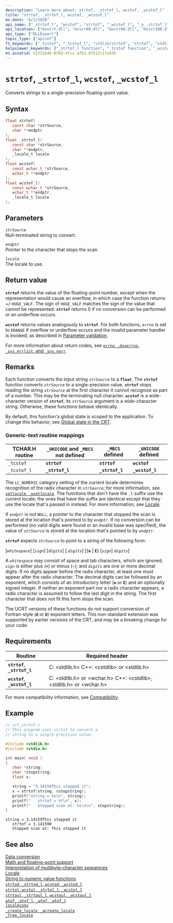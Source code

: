 ```yaml
---
description: "Learn more about: strtof, _strtof_l, wcstof, _wcstof_l"
title: "strtof, _strtof_l, wcstof, _wcstof_l"
ms.date: "4/2/2020"
api_name: ["_strtof_l", "wcstof", "strtof", "_wcstof_l", "_o__strtof_l", "_o__wcstof_l", "_o_strtof", "_o_wcstof"]
api_location: ["msvcrt.dll", "msvcr80.dll", "msvcr90.dll", "msvcr100.dll", "msvcr100_clr0400.dll", "msvcr110.dll", "msvcr110_clr0400.dll", "msvcr120.dll", "msvcr120_clr0400.dll", "ucrtbase.dll", "api-ms-win-crt-convert-l1-1-0.dll", "api-ms-win-crt-private-l1-1-0.dll"]
api_type: ["DLLExport"]
topic_type: ["apiref"]
f1_keywords: ["_tcstof", "_tcstof_l", "stdlib/strtof", "strtof", "stdlib/_strtof_l", "_strtof_l", "corecrt_wstdlib/wcstof", "wcstof", "corecrt_wstdlib/_wcstof_l", "_wcstof_l"]
helpviewer_keywords: ["_strtof_l function", "_tcstof function", "_wcstof_l function", "wcstof function", "_tcstof_l function", "strtof function"]
ms.assetid: 52221b46-876d-4fcc-afb1-97512c17a43b
---
```

# `strtof`, `_strtof_l`, `wcstof`, `_wcstof_l`

Converts strings to a single-precision floating-point value.

## Syntax

```C
float strtof(
   const char *strSource,
   char **endptr
);
float _strtof_l(
   const char *strSource,
   char **endptr,
   _locale_t locale
);
float wcstof(
   const wchar_t *strSource,
   wchar_t **endptr
);
float wcstof_l(
   const wchar_t *strSource,
   wchar_t **endptr,
   _locale_t locale
);
```

## Parameters

*`strSource`*\
Null-terminated string to convert.

*`endptr`*\
Pointer to the character that stops the scan.

*`locale`*\
The locale to use.

## Return value

**`strtof`** returns the value of the floating-point number, except when the representation would cause an overflow, in which case the function returns +/-`HUGE_VALF`. The sign of `HUGE_VALF` matches the sign of the value that cannot be represented. **`strtof`** returns 0 if no conversion can be performed or an underflow occurs.

**`wcstof`** returns values analogously to **`strtof`**. For both functions, `errno` is set to `ERANGE` if overflow or underflow occurs and the invalid parameter handler is invoked, as described in [Parameter validation](../parameter-validation.md).

For more information about return codes, see [`errno`, `_doserrno`, `_sys_errlist`, and `_sys_nerr`](../errno-doserrno-sys-errlist-and-sys-nerr.md).

## Remarks

Each function converts the input string *`strSource`* to a **`float`**. The **`strtof`** function converts *`strSource`* to a single-precision value. **`strtof`** stops reading the string *`strSource`* at the first character it cannot recognize as part of a number. This may be the terminating null character. **`wcstof`** is a wide-character version of **`strtof`**; its *`strSource`* argument is a wide-character string. Otherwise, these functions behave identically.

By default, this function's global state is scoped to the application. To change this behavior, see [Global state in the CRT](../global-state.md).

### Generic-text routine mappings

|TCHAR.H routine|`_UNICODE` and `_MBCS` not defined|`_MBCS` defined|`_UNICODE` defined|
|---------------------|------------------------------------|--------------------|-----------------------|
|`_tcstof`|**`strtof`**|**`strtof`**|**`wcstof`**|
|`_tcstof_l`|**`_strtof_l`**|**`_strtof_l`**|**`_wcstof_l`**|

The `LC_NUMERIC` category setting of the current locale determines recognition of the radix character in *`strSource`*; for more information, see [`setlocale`, `_wsetlocale`](setlocale-wsetlocale.md). The functions that don't have the `_l` suffix use the current locale; the ones that have the suffix are identical except that they use the locale that's passed in instead. For more information, see [Locale](../locale.md).

If *`endptr`* is not `NULL`, a pointer to the character that stopped the scan is stored at the location that's pointed to by *`endptr`*. If no conversion can be performed (no valid digits were found or an invalid base was specified), the value of *`strSource`* is stored at the location that's pointed to by *`endptr`*.

**`strtof`** expects *`strSource`* to point to a string of the following form:

[*`whitespace`*] [*`sign`*] [*`digits`*] [.*`digits`*] [{**`e`** &#124; **`E`**} [*`sign`*] *`digits`*]

A *`whitespace`* may consist of space and tab characters, which are ignored; *`sign`* is either plus (**`+`**) or minus (**`-`**); and *`digits`* are one or more decimal digits. If no digits appear before the radix character, at least one must appear after the radix character. The decimal digits can be followed by an exponent, which consists of an introductory letter (**`e`** or **`E`**) and an optionally signed integer. If neither an exponent part nor a radix character appears, a radix character is assumed to follow the last digit in the string. The first character that does not fit this form stops the scan.

The UCRT versions of these functions do not support conversion of Fortran-style (**`d`** or **`D`**) exponent letters. This non-standard extension was supported by earlier versions of the CRT, and may be a breaking change for your code.

## Requirements

|Routine|Required header|
|-------------|---------------------|
|**`strtof`**, **`_strtof_l`**|C: \<stdlib.h> C++: \<cstdlib> or \<stdlib.h>|
|**`wcstof`**, **`_wcstof_l`**|C: \<stdlib.h> or \<wchar.h> C++: \<cstdlib>, \<stdlib.h> or \<wchar.h>|

For more compatibility information, see [Compatibility](../compatibility.md).

## Example

```C
// crt_strtof.c
// This program uses strtof to convert a
// string to a single-precision value.

#include <stdlib.h>
#include <stdio.h>

int main( void )
{
   char *string;
   char *stopstring;
   float x;

   string = "3.14159This stopped it";
   x = strtof(string, &stopstring);
   printf("string = %s\n", string);
   printf("   strtof = %f\n", x);
   printf("   Stopped scan at: %s\n\n", stopstring);
}
```

```Output
string = 3.14159This stopped it
   strtof = 3.141590
   Stopped scan at: This stopped it
```

## See also

[Data conversion](../data-conversion.md)\
[Math and floating-point support](../floating-point-support.md)\
[Interpretation of multibyte-character sequences](../interpretation-of-multibyte-character-sequences.md)\
[Locale](../locale.md)\
[String to numeric value functions](../string-to-numeric-value-functions.md)\
[`strtod`, `_strtod_l`, `wcstod`, `_wcstod_l`](strtod-strtod-l-wcstod-wcstod-l.md)\
[`strtol`, `wcstol`, `_strtol_l`, `_wcstol_l`](strtol-wcstol-strtol-l-wcstol-l.md)\
[`strtoul`, `_strtoul_l`, `wcstoul`, `_wcstoul_l`](strtoul-strtoul-l-wcstoul-wcstoul-l.md)\
[`atof`, `_atof_l`, `_wtof`, `_wtof_l`](atof-atof-l-wtof-wtof-l.md)\
[`localeconv`](localeconv.md)\
[`_create_locale`, `_wcreate_locale`](create-locale-wcreate-locale.md)\
[`_free_locale`](free-locale.md)
